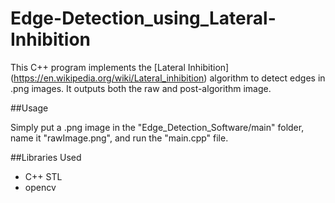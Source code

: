 # Edge-Detection_using_Lateral-Inhibition

This C++ program implements the [Lateral Inhibition]
(https://en.wikipedia.org/wiki/Lateral_inhibition) algorithm to detect
edges in .png images. It outputs both the raw and post-algorithm image.

##Usage

Simply put a .png image in the "Edge_Detection_Software/main" folder, name it
"rawImage.png", and run the "main.cpp" file.

##Libraries Used

* C++ STL
* opencv
